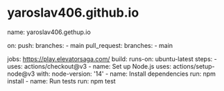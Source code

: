 # yaroslav406.github.io
name: yaroslav406.gethup.io

on:
  push:
    branches:
      - main
  pull_request:
    branches:
      - main

jobs: https://play.elevatorsaga.com/
  build:
    runs-on: ubuntu-latest
    steps:
      - uses: actions/checkout@v3
      - name: Set up Node.js
        uses: actions/setup-node@v3
        with:
          node-version: '14'
      - name: Install dependencies
        run: npm install
      - name: Run tests
        run: npm test
